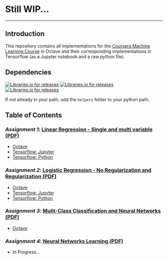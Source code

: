 # Still WIP...
---


## Introduction

This repository contains all implementations for the [Coursera Machine Learning Course](https://www.coursera.org/learn/machine-learning) in Octave and their corresponding implementations in Tensorflow (as a Jupyter notebook and a raw python file).

## Dependencies

[![Libraries.io for releases](https://img.shields.io/badge/Tensorflow-v0.12.1-blue.svg)]()
[![Libraries.io for releases](https://img.shields.io/badge/Matplotlib-v1.5.3-blue.svg)]()
[![Libraries.io for releases](https://img.shields.io/badge/Numpy-v1.11.3-blue.svg)]()

If not already in your path, add the `helpers` folder to your python path.

## Table of Contents

### *Assignment 1*: [Linear Regression - Single and multi variable (PDF)](assignment-sheets/ex1.pdf)

* [Octave](octave/ex1)
* [Tensorflow: Jupyter](tensorflow/ex1/jupyter)
* [Tensorflow: Python](tensorflow/ex1/python)

### *Assignment 2*: [Logistic Regression - No Regularization and Regularization (PDF)](assignment-sheets/ex2.pdf)

* [Octave](octave/ex2)
* [Tensorflow: Jupyter](tensorflow/ex2/jupyter)
* [Tensorflow: Python](tensorflow/ex2/python)

### *Assignment 3*: [Mulit-Class Classification and Neural Networks (PDF)](assignment-sheets/ex3.pdf)

* [Octave](octave/ex3)


### *Assignment 4*: [Neural Networks Learning (PDF)](assignment-sheets/ex4.pdf)

* In Progress...